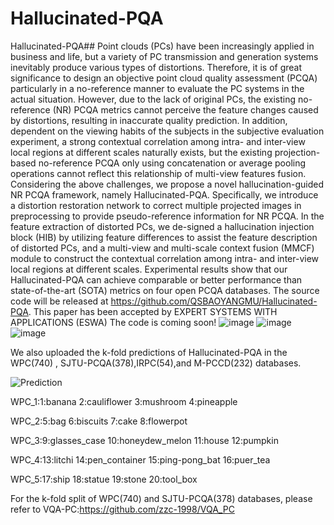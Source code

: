 # Hallucinated-PQA
Hallucinated-PQA##
Point clouds (PCs) have been increasingly applied in business and life, but a variety of PC transmission and generation systems inevitably produce various types of distortions. Therefore, it is of great significance to design an objective point cloud quality assessment (PCQA) particularly in a no-reference manner to evaluate the PC systems in the actual situation. However, due to the lack of original PCs, the existing no-reference (NR) PCQA metrics cannot perceive the feature changes caused by distortions, resulting in inaccurate quality prediction. In addition, dependent on the viewing habits of the subjects in the subjective evaluation experiment, a strong contextual correlation among intra- and inter-view local regions at different scales naturally exists, but the existing projection-based no-reference PCQA only using concatenation or average pooling operations cannot reflect this relationship of multi-view features fusion. Considering the above challenges, we propose a novel hallucination-guided NR PCQA framework, namely Hallucinated-PQA. Specifically, we introduce a distortion restoration network to correct multiple projected images in preprocessing to provide pseudo-reference information for NR PCQA. In the feature extraction of distorted PCs, we de-signed a hallucination injection block (HIB) by utilizing feature differences to assist the feature description of distorted PCs, and a multi-view and multi-scale context fusion (MMCF) module to construct the contextual correlation among intra- and inter-view local regions at different scales. Experimental results show that our Hallucinated-PQA can achieve comparable or better performance than state-of-the-art (SOTA) metrics on four open PCQA databases.  The source code will be released at https://github.com/QSBAOYANGMU/Hallucinated-PQA.
This paper has been accepted by EXPERT SYSTEMS WITH APPLICATIONS (ESWA)
The code is coming soon!
![image](https://github.com/QSBAOYANGMU/Hallucinated-PQA/assets/91246967/266e4042-2fd9-4f1a-be55-10ea44acff81)
![image](https://github.com/QSBAOYANGMU/Hallucinated-PQA/assets/91246967/751c5554-5f83-4ca0-aee3-e4f64c367972)
![image](https://github.com/QSBAOYANGMU/Hallucinated-PQA/assets/91246967/89f3309b-aa53-40f3-af4e-0e3465e4f969)


We also uploaded the k-fold predictions of Hallucinated-PQA in the  WPC(740) , SJTU-PCQA(378),IRPC(54),and M-PCCD(232) databases.


![Prediction](https://user-images.githubusercontent.com/91246967/230887584-b6b37656-0e46-4b91-a05a-0a940add6808.png)

WPC_1:1:banana
2:cauliflower
3:mushroom
4:pineapple

WPC_2:5:bag
6:biscuits
7:cake
8:flowerpot

WPC_3:9:glasses_case
10:honeydew_melon
11:house
12:pumpkin

WPC_4:13:litchi
14:pen_container
15:ping-pong_bat
16:puer_tea

WPC_5:17:ship
18:statue
19:stone
20:tool_box






For the k-fold split of WPC(740) and SJTU-PCQA(378) databases, please refer to VQA-PC:https://github.com/zzc-1998/VQA_PC
